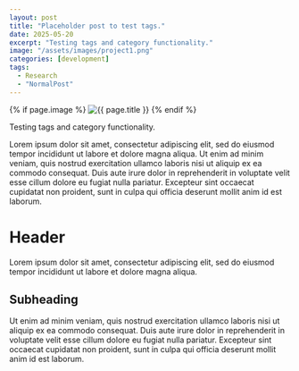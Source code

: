 ```yaml
---
layout: post
title: "Placeholder post to test tags."
date: 2025-05-20
excerpt: "Testing tags and category functionality."
image: "/assets/images/project1.png"
categories: [development]
tags:
  - Research
  - "NormalPost"
---
```


{% if page.image %}
  <img class="post-image" src="{{ page.image | relative_url }}" alt="{{ page.title }}">
{% endif %}

Testing tags and category functionality.

Lorem ipsum dolor sit amet, consectetur adipiscing elit, sed do eiusmod tempor incididunt ut labore et dolore magna aliqua. Ut enim ad minim veniam, quis nostrud exercitation ullamco laboris nisi ut aliquip ex ea commodo consequat. Duis aute irure dolor in reprehenderit in voluptate velit esse cillum dolore eu fugiat nulla pariatur. Excepteur sint occaecat cupidatat non proident, sunt in culpa qui officia deserunt mollit anim id est laborum.

# Header

Lorem ipsum dolor sit amet, consectetur adipiscing elit, sed do eiusmod tempor incididunt ut labore et dolore magna aliqua.

## Subheading

Ut enim ad minim veniam, quis nostrud exercitation ullamco laboris nisi ut aliquip ex ea commodo consequat. Duis aute irure dolor in reprehenderit in voluptate velit esse cillum dolore eu fugiat nulla pariatur. Excepteur sint occaecat cupidatat non proident, sunt in culpa qui officia deserunt mollit anim id est laborum.
